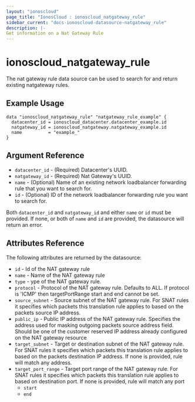 ```yaml
---
layout: "ionoscloud"
page_title: "IonosCloud : ionoscloud_natgateway_rule"
sidebar_current: "docs-ionoscloud-datasource-natgateway_rule"
description: |-
Get information on a Nat Gateway Rule
---
```


# ionoscloud_natgateway_rule

The nat gateway rule data source can be used to search for and return existing natgateway rules.

## Example Usage

```hcl
data "ionoscloud_natgateway_rule" "natgateway_rule_example" {
  datacenter_id = ionoscloud_datacenter.datacenter_example.id
  natgateway_id = ionoscloud_natgateway.natgateway_example.id
  name			= "example_"
}
```

## Argument Reference

* `datacenter_id` - (Required) Datacenter's UUID.
* `natgateway_id` - (Required) Nat Gateway's UUID.
* `name` - (Optional) Name of an existing network loadbalancer forwarding rule that you want to search for.
* `id` - (Optional) ID of the network loadbalancer forwarding rule you want to search for.

Both `datacenter_id` and `natgateway_id` and either `name` or `id` must be provided. If none, or both of `name` and `id` are provided, the datasource will return an error.

## Attributes Reference

The following attributes are returned by the datasource:

* `id` - Id of the NAT gateway rule
* `name` - Name of the NAT gateway rule
* `type` - ype of the NAT gateway rule.
* `protocol` - Protocol of the NAT gateway rule. Defaults to ALL. If protocol is 'ICMP' then targetPortRange start and end cannot be set.
* `source_subnet` - Source subnet of the NAT gateway rule. For SNAT rules it specifies which packets this translation rule applies to based on the packets source IP address.
* `public_ip` - Public IP address of the NAT gateway rule. Specifies the address used for masking outgoing packets source address field. Should be one of the customer reserved IP address already configured on the NAT gateway resource
* `target_subnet` - Target or destination subnet of the NAT gateway rule. For SNAT rules it specifies which packets this translation rule applies to based on the packets destination IP address. If none is provided, rule will match any address.
* `target_port_range` - Target port range of the NAT gateway rule. For SNAT rules it specifies which packets this translation rule applies to based on destination port. If none is provided, rule will match any port
    * `start`
    * `end`
    